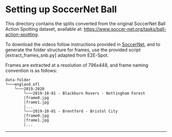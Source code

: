 # Setting up SoccerNet Ball

This directory contains the splits converted from the original SoccerNet Ball Action Spotting dataset, available at: https://www.soccer-net.org/tasks/ball-action-spotting.

To download the videos follow instructions provided in [SoccerNet](https://www.soccer-net.org/tasks/ball-action-spotting), and to generate the folder structure for frames, use the provided script [extract_frames_snb.py] adapted from E2E-Spot.

Frames are extracted at a resolution of 796x448, and frame naming convention is as follows:

```
data-folder
└───england_efl
    └───2019-2020
        └───2019-10-01 - Blackburn Rovers - Nottingham Forest
        |frame0.jpg
        |frame1.jpg
        |...
        └───2019-10-01 - Brentford - Bristol City
        |frame0.jpg
        |frame1.jpg
        |...
```

---
